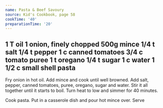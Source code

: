 ```yaml
---
name: Pasta & Beef Savoury
source: Kid's Cookbook, page 58
cookTime: '40'
preparationTime: '20'
---
```

1 T oil
1 onion, finely chopped
500g mince
1/4 t salt
1/4 t pepper
1 c canned tomatoes
3/4 c tomato puree
1 t oregano
1/4 t sugar
1 c water
1 1/2 c small shell pasta
---
Fry onion in hot oil.  Add mince and cook until well browned.  Add salt, pepper, canned tomatoes, puree, oregano, sugar and water.  Stir it all together until it starts to boil.  Turn heat to low and simmer for 40 minutes.

Cook pasta. Put in a casserole dish and pour hot mince over.  Serve

